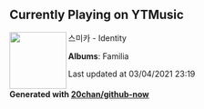 ## Currently Playing on YTMusic

[<img align="left" width="100" src="https://lh3.googleusercontent.com/2vw91IW0fEfs1b0c-JqRxeq1Sp_G2EJJIAjtNLEL1YyIadyT8PkbIwi26i1ype1x8xbUY5JJd6BTtB1u">](https://music.youtube.com/watch?v=iSBdRVzWXSU)

스미카 - Identity

**Albums**: Familia

Last updated at 03/04/2021 23:19

#### Generated with [20chan/github-now](https://github.com/20chan/github-now)


<!--
**20chan/20chan** is a ✨ _special_ ✨ repository because its `README.md` (this file) appears on your GitHub profile.

Here are some ideas to get you started:

- 🔭 I’m currently working on ...
- 🌱 I’m currently learning ...
- 👯 I’m looking to collaborate on ...
- 🤔 I’m looking for help with ...
- 💬 Ask me about ...
- 📫 How to reach me: ...
- 😄 Pronouns: ...
- ⚡ Fun fact: ...
-->
